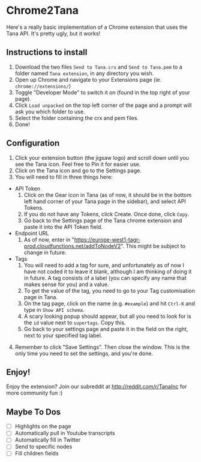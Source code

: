 # Chrome2Tana

Here's a really basic implementation of a Chrome extension that uses the Tana API. It's pretty ugly, but it works!

## Instructions to install

1. Download the two files `Send to Tana.crx` and `Send to Tana.pem` to a folder named `Tana extension`, in any directory you wish.
2. Open up Chrome and navigate to your Extensions page (ie. `chrome://extensions/`)
3. Toggle "Developer Mode" to switch it on (found in the top right of your page).
4. Click `Load unpacked` on the top left corner of the page and a prompt will ask you which folder to use.
5. Select the folder containing the crx and pem files.
6. Done!

## Configuration

1. Click your extension button (the jigsaw logo) and scroll down until you see the Tana icon. Feel free to Pin it for easier use.
2. Click on the Tana icon and go to the Settings page.
3. You will need to fill in three things here:
  * API Token
    1. Click on the Gear icon in Tana (as of now, it should be in the bottom left hand corner of your Tana page in the sidebar), and select API Tokens.
    2. If you do not have any Tokens, click Create. Once done, click `Copy`.
    3. Go back to the Settings page of the Tana chrome extension and paste it into the API Token field.
  * Endpoint URL
    1. As of now, enter in "https://europe-west1-tagr-prod.cloudfunctions.net/addToNodeV2". This might be subject to change in future.
  * Tags
    1. You will need to add a tag for sure, and unfortunately as of now I have not coded it to leave it blank, although I am thinking of doing it in future. A tag consists of a label (you can specify any name that makes sense for you) and a value.
    2. To get the value of the tag, you need to go to your Tag customisation page in Tana.
    3. On the tag page, click on the name (e.g. `#example`) and hit `Ctrl-K` and type in `Show API schema`.
    4. A scary looking popup should appear, but all you need to look for is the `id` value next to `supertags`. Copy this.
    5. Go back to your settings page and paste it in the field on the right, next to your specified tag label.
4. Remember to click "Save Settings". Then close the window. This is the only time you need to set the settings, and you're done.

## Enjoy!
Enjoy the extension? Join our subreddit at http://reddit.com/r/TanaInc for more community fun :)

## Maybe To Dos

- [ ] Highlights on the page
- [ ] Automatically pull in Youtube transcripts
- [ ] Automatically fill in Twitter
- [ ] Send to specific nodes
- [ ] Fill children fields
